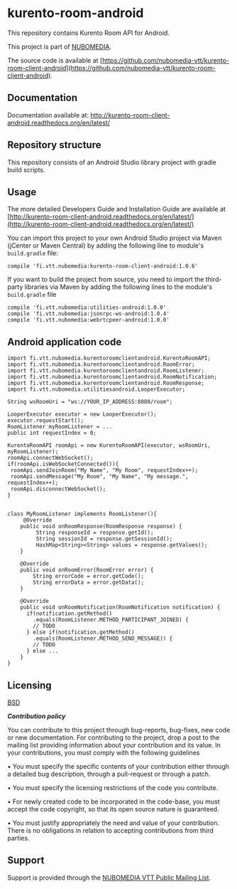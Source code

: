 kurento-room-android
=================
This repository contains Kurento Room API for Android.

This project is part of [NUBOMEDIA](http://www.nubomedia.eu).

The source code is available at [https://github.com/nubomedia-vtt/kurento-room-client-android](https://github.com/nubomedia-vtt/kurento-room-client-android).

Documentation
--------------------

Documentation available at: http://kurento-room-client-android.readthedocs.org/en/latest/

Repository structure
--------------------
This repository consists of an Android Studio library project with gradle build scripts. 

Usage
--------
The more detailed Developers Guide and Installation Guide are available at [http://kurento-room-client-android.readthedocs.org/en/latest/](http://kurento-room-client-android.readthedocs.org/en/latest/)

You can import this project to your own Android Studio project via Maven (jCenter or Maven Central) by adding the following line to module's `build.gradle` file:
```
compile 'fi.vtt.nubomedia:kurento-room-client-android:1.0.6'
```

If you want to build the project from source, you need to import the third-party libraries via Maven by adding the following lines to
the module's `build.gradle` file
```
compile 'fi.vtt.nubomedia:utilities-android:1.0.0'
compile 'fi.vtt.nubomedia:jsonrpc-ws-android:1.0.4'
compile 'fi.vtt.nubomedia:webrtcpeer-android:1.0.0'
```

Android application code
------------------------
```
import fi.vtt.nubomedia.kurentoroomclientandroid.KurentoRoomAPI;
import fi.vtt.nubomedia.kurentoroomclientandroid.RoomError;
import fi.vtt.nubomedia.kurentoroomclientandroid.RoomListener;
import fi.vtt.nubomedia.kurentoroomclientandroid.RoomNotification;
import fi.vtt.nubomedia.kurentoroomclientandroid.RoomResponse;
import fi.vtt.nubomedia.utilitiesandroid.LooperExecutor;

String wsRoomUri = "ws://YOUR_IP_ADDRESS:8080/room";

LooperExecutor executor = new LooperExecutor();
executor.requestStart();
RoomListener myRoomListener = ...
public int requestIndex = 0;

KurentoRoomAPI roomApi = new KurentoRoomAPI(executor, wsRoomUri, myRoomListener);
roomApi.connectWebSocket();
if(roomApi.isWebSocketConnected()){
 roomApi.sendJoinRoom("My Name", "My Room", requestIndex++);
 roomApi.sendMessage("My Room", "My Name", "My message.", requestIndex++);
 roomApi.disconnectWebSocket();
}


```

```
class MyRoomListener implements RoomListener(){
     @Override
    public void onRoomResponse(RoomResponse response) {
         String responseId = response.getId(); 
         String sessionId = response.getSessionId();
         HashMap<String><String> values = response.getValues();  
    }

    @Override
    public void onRoomError(RoomError error) {
        String errorCode = error.getCode();
        String errorData = error.getData();
    }

    @Override
    public void onRoomNotification(RoomNotification notification) {
      if(notification.getMethod()
        .equals(RoomListener.METHOD_PARTICIPANT_JOINED) {
        // TODO        
      } else if(notification.getMethod()
        .equals(RoomListener.METHOD_SEND_MESSAGE)) {
        // TODO
      } else ...
    }
}
```


Licensing
---------
[BSD](https://github.com/nubomedia-vtt/kurento-room-client-android/blob/master/LICENSE)

***Contribution policy***

You can contribute to this project through bug-reports, bug-fixes, new code or new documentation. For contributing to the project, drop a post to the mailing list providing information about your contribution and its value. In your contributions, you must comply with the following guidelines

•	You must specify the specific contents of your contribution either through a detailed bug description, through a pull-request or through a patch.

•	You must specify the licensing restrictions of the code you contribute.

•	For newly created code to be incorporated in the code-base, you must accept the code copyright, so that its open source nature is guaranteed.

•	You must justify appropriately the need and value of your contribution. There is no obligations in relation to accepting contributions from third parties.

Support
-------
Support is provided through the [NUBOMEDIA VTT Public Mailing List](https://groups.google.com/forum/#!forum/nubomedia-vtt).

